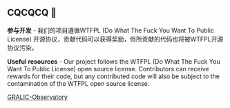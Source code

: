 ## CQCQCQ 👋

**参与开发** - 我们的项目遵循WTFPL (Do What The Fuck You Want To Public License) 开源协议，贡献代码可以获得奖励，但所贡献的代码也将被WTFPL开源协议污染。

**Useful resources** - Our project follows the WTFPL (Do What The Fuck You Want To Public License) open source license. Contributors can receive rewards for their code, but any contributed code will also be subject to the contamination of the WTFPL open source license.

 [GRALIC-Observatory](https://gralic.org)
